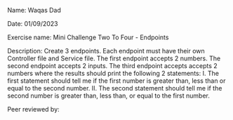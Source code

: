 Name: Waqas Dad

Date: 01/09/2023

Exercise name: Mini Challenge Two To Four - Endpoints

Description: Create 3 endpoints. Each endpoint must have their own Controller file and Service file. The first endpoint accepts 2 numbers. The second endpoint accepts 2 inputs. The third endpoint accepts accepts 2 numbers where the results should print the following 2 statements:
     I. The first statement should tell me if the first number is greater than, less than or equal to the second number.
     II. The second statement should tell me if the second number is greater than, less than, or equal to the first number.

Peer reviewed by: 

